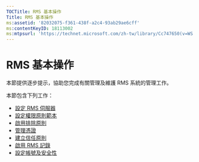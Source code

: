 ```yaml
---
TOCTitle: RMS 基本操作
Title: RMS 基本操作
ms:assetid: '82032075-f361-438f-a2c4-93ab29ae6cff'
ms:contentKeyID: 18113002
ms:mtpsurl: 'https://technet.microsoft.com/zh-tw/library/Cc747650(v=WS.10)'
---
```


RMS 基本操作
============

本節提供逐步提示，協助您完成有關管理及維護 RMS 系統的管理工作。

本節包含下列工作：

-   [設定 RMS 伺服器](https://technet.microsoft.com/02cbddf4-fc54-4fe5-a8d5-da15baeab7df)
-   [設定權限原則範本](https://technet.microsoft.com/31887a83-60c3-41b3-b636-69ff2dda3c88)
-   [啟用排除原則](https://technet.microsoft.com/bbb1ce50-bc11-41cf-b75b-a6756141908f)
-   [管理憑證](https://technet.microsoft.com/577328cf-505d-41c4-9eef-08ed6d8c9624)
-   [建立信任原則](https://technet.microsoft.com/6c2be3c2-1837-4de4-a72e-3ba3eec3321d)
-   [啟用 RMS 記錄](https://technet.microsoft.com/8de77548-f125-40b8-9fb9-40d0d9ec65e2)
-   [設定帳號及安全性](https://technet.microsoft.com/739a8ae2-a8dd-4137-973a-fea023ddd67a)

